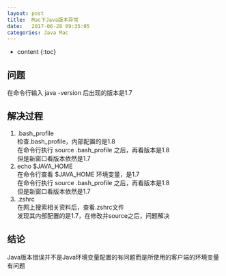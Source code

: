 ```yaml
---
layout: post
title:  Mac下Java版本异常
date:   2017-06-28 09:35:05
categories: Java Mac
---
```


* content
{:toc}

## 问题
在命令行输入 java -version 后出现的版本是1.7

## 解决过程
1. .bash_profile  
检查.bash_profile，内部配置的是1.8  
在命令行执行 source .bash_profile 之后，再看版本是1.8  
但是新窗口看版本依然是1.7
2. echo $JAVA_HOME  
在命令行查看 $JAVA_HOME 环境变量，是1.7  
在命令行执行 source .bash_profile 之后，再看版本是1.8  
但是新窗口看版本依然是1.7
3. .zshrc  
在网上搜索相关资料后，查看.zshrc文件  
发现其内部配置的是1.7，在修改并source之后，问题解决

## 结论
Java版本错误并不是Java环境变量配置的有问题而是所使用的客户端的环境变量有问题